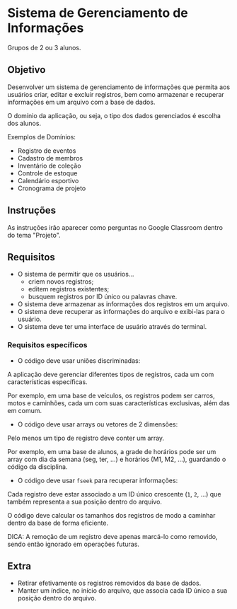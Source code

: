 # Sistema de Gerenciamento de Informações

Grupos de 2 ou 3 alunos.

## Objetivo

Desenvolver um sistema de gerenciamento de informações que permita aos usuários
criar, editar e excluir registros, bem como armazenar e recuperar informações
em um arquivo com a base de dados.

O domínio da aplicação, ou seja, o tipo dos dados gerenciados é escolha dos
alunos.

Exemplos de Domínios:

- Registro de eventos
- Cadastro de membros
- Inventário de coleção
- Controle de estoque
- Calendário esportivo
- Cronograma de projeto

## Instruções

As instruções irão aparecer como perguntas no Google Classroom dentro do tema
"Projeto".

## Requisitos

- O sistema de permitir que os usuários...
    - criem novos registros;
    - editem registros existentes;
    - busquem registros por ID único ou palavras chave.
- O sistema deve armazenar as informações dos registros em um arquivo.
- O sistema deve recuperar as informações do arquivo e exibi-las para o
  usuário.
- O sistema deve ter uma interface de usuário através do terminal.

### Requisitos específicos

- O código deve usar uniões discriminadas:

A aplicação deve gerenciar diferentes tipos de registros, cada um com
características específicas.

Por exemplo, em uma base de veículos, os registros podem ser carros, motos e
caminhões, cada um com suas características exclusivas, além das em comum.

- O código deve usar arrays ou vetores de 2 dimensões:

Pelo menos um tipo de registro deve conter um array.

Por exemplo, em uma base de alunos, a grade de horários pode ser um array com
dia da semana (seg, ter, ...) e horários (M1, M2, ...), guardando o código da
disciplina.

- O código deve usar `fseek` para recuperar informações:

Cada registro deve estar associado a um ID único crescente (`1`, `2`, ...) que
também representa a sua posição dentro do arquivo.

O código deve calcular os tamanhos dos registros de modo a caminhar dentro da
base de forma eficiente.

DICA:
A remoção de um registro deve apenas marcá-lo como removido, sendo então
ignorado em operações futuras.

## Extra

- Retirar efetivamente os registros removidos da base de dados.
- Manter um índice, no início do arquivo, que associa cada ID único a sua
  posição dentro do arquivo.

